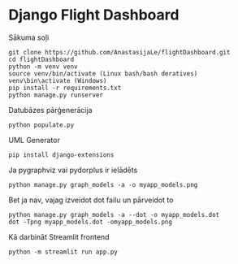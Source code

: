 # Django Flight Dashboard

Sākuma soļi

```
git clone https://github.com/AnastasijaLe/flightDashboard.git
cd flightDashboard
python -m venv venv
source venv/bin/activate (Linux bash/bash deratives)
venv\bin\activate (Windows)
pip install -r requirements.txt
python manage.py runserver
```
Datubāzes pārģenerācija

```
python populate.py
```
UML Generator

```
pip install django-extensions
```
Ja pygraphviz vai pydorplus ir ielādēts

```
python manage.py graph_models -a -o myapp_models.png
```

Bet ja nav, vajag izveidot dot failu un pārveidot to

```
python manage.py graph_models -a --dot -o myapp_models.dot
dot -Tpng myapp_models.dot -omyapp_models.png
```

Kā darbināt Streamlit frontend

```
python -m streamlit run app.py
```
